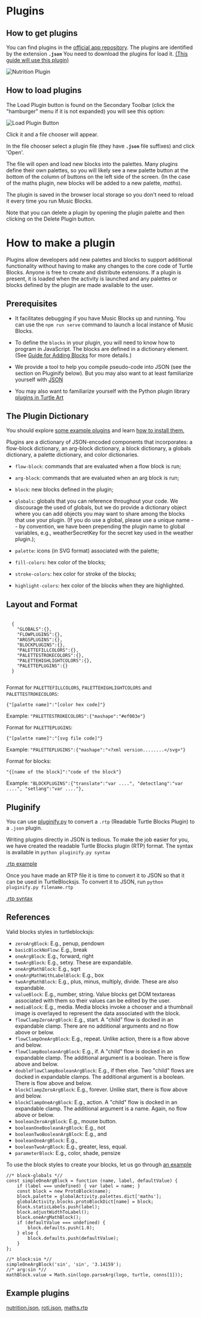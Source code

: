 Plugins
=======

How to get plugins
------------------

You can find plugins in the [official app repository](https://github.com/sugarlabs/turtleblocksjs/tree/master/plugins).
The plugins are identified by the extension <code>**.json**</code>
You need to download the plugins for load it.
[(This guide will use this plugin)](https://github.com/sugarlabs/turtleblocksjs/blob/master/plugins/maths.json)

![Nutrition Plugin](https://github.com/sugarlabs/turtleblocksjs/raw/master/screenshots/foodplugin.png "The Nutrition plugin")

How to load plugins
-------------------

The Load Plugin button is found on the Secondary Toolbar (click the "hamburger" menu if it is not expanded) you will see this option:

![Load Plugin Button](https://github.com/sugarlabs/musicblocks/raw/master/documentation/load-plugin-button.png)

Click it and a file chooser will appear. 

In the file chooser select a plugin file (they have
<code>**.json**</code> file suffixes) and click 'Open'.

The file will open and load new blocks into the palettes. Many plugins
define their own palettes, so you will likely see a new palette button
at the bottom of the column of buttons on the left side of the
screen. (In the case of the maths plugin, new blocks will be added to
a new palette, *maths*).

The plugin is saved in the browser local storage so you don't need to
reload it every time you run Music Blocks.

Note that you can delete a plugin by opening the plugin palette and then
clicking on the Delete Plugin button.

How to make a plugin
====================

Plugins allow developers add new palettes and blocks to support
additional functionality without having to make any changes to the
core code of Turtle Blocks. Anyone is free to create and distribute
extensions. If a plugin is present, it is loaded when the activity is
launched and any palettes or blocks defined by the plugin are made
available to the user.

Prerequisites
-------------

* It facilitates debugging if you have Music Blocks up and
  running. You can use the <code>npm run serve</code> command to launch
  a local instance of Music Blocks.

* To define the `blocks` in your plugin, you will need to know
  how to program in JavaScript. The blocks are defined in a dictionary
  element. (See [Guide for Adding Blocks](https://github.com/sugarlabs/musicblocks/blob/master/js/guide_addingblocks.md) for more details.)

* We provide a tool to help you compile pseudo-code into JSON (see the
  section on Pluginify below). But you may also want to at least
  familiarize yourself with [JSON](http://en.wikipedia.org/wiki/JSON)

* You may also want to familiarize yourself with the Python plugin
  library [plugins in Turtle
  Art](http://wiki.sugarlabs.org/go/Activities/Turtle_Art/Plugins)

The Plugin Dictionary
---------------------

You should explore [some example
plugins](https://github.com/sugarlabs/turtleblocksjs/blob/master/README.md#Plugins)
and learn [how to install
them.](https://github.com/sugarlabs/turtleblocksjs/blob/master/README.md#how-to-load-plugins)

Plugins are a dictionary of JSON-encoded components that incorporates:
a flow-block dictionary, an arg-block dictionary, a block dictionary,
a globals dictionary, a palette dictionary, and color dictionaries.

* `flow-block`: commands that are evaluated when a flow block is run;

* `arg-block`: commands that are evaluated when an arg block is run;

* `block`: new blocks defined in the plugin;

* `globals`: globals that you can reference throughout your code. We
  discourage the used of globals, but we do provide a dictionary
  object where you can add objects you may want to share among the
  blocks that use your plugin. (If you do use a global, please use a
  unique name -- by convention, we have been prepending the plugin
  name to global variables, e.g., weatherSecretKey for the secret key
  used in the weather plugin.);

* `palette`: icons (in SVG format) associated with the palette;

* `fill-colors`: hex color of the blocks;

* `stroke-colors`: hex color for stroke of the blocks;

* `highlight-colors`: hex color of the blocks when they are
  highlighted.

Layout and Format
-----------------
<pre>
  <code>
  {
    "GLOBALS":{},
    "FLOWPLUGINS":{},
    "ARGSPLUGINS":{},
    "BLOCKPLUGINS":{},
    "PALETTEFILLCOLORS":{},
    "PALETTESTROKECOLORS":{},
    "PALETTEHIGHLIGHTCOLORS":{},
    "PALETTEPLUGINS":{}
  } 
  </code>
</pre>

Format for `PALETTEFILLCOLORS`, `PALETTEHIGHLIGHTCOLORS` and
`PALETTESTROKECOLORS`:
<pre><code>{"[palette name]":"[color hex code]"}</code></pre>
Example: ```"PALETTESTROKECOLORS":{"mashape":"#ef003e"}```

Format for `PALETTEPLUGINS`:
<pre><code>{"[palette name]":"[svg file code]"}</code></pre>
Example: ```"PALETTEPLUGINS":{"mashape":"<?xml version........</svg>"}```

Format for blocks:

<pre><code>"{[name of the block]":"code of the block"}</code></pre>
Example: ```"BLOCKPLUGINS":{"translate":"var ....", "detectlang":"var ....", "setlang":"var ...."}, ```

Pluginify
---------

You can use
[pluginify.py](https://github.com/sugarlabs/turtleblocksjs/blob/master/pluginify.py)
to convert a `.rtp` (Readable Turtle Blocks Plugin) to a `.json`
plugin.

Writing plugins directly in JSON is tedious. To make the job easier
for you, we have created the readable Turtle Blocks plugin (RTP)
format. The syntax is available in `python pluginify.py syntax`

[.rtp example](https://github.com/sugarlabs/turtleblocksjs/blob/master/plugins/finance.rtp)

Once you have made an RTP file it is time to convert it to JSON so
that it can be used in TurtleBlocksjs. To convert it to JSON, run
`python pluginify.py filename.rtp`

[.rtp syntax](https://github.com/sugarlabs/turtleblocksjs/blob/master/pluginify.py#L33)

References
----------
Valid blocks styles in turtleblocksjs:
* `zeroArgBlock`: E.g., penup, pendown
* `basicBlockNoFlow`: E.g., break
* `oneArgBlock`: E.g., forward, right
* `twoArgBlock`: E.g., setxy. These are expandable.
* `oneArgMathBlock`: E.g., sqrt
* `oneArgMathWithLabelBlock`: E.g., box
* `twoArgMathBlock`: E.g., plus, minus, multiply, divide. These are also expandable.
* `valueBlock`: E.g., number, string. Value blocks get DOM textareas associated with them so their values can be edited by the user.
* `mediaBlock`: E.g., media. Media blocks invoke a chooser and a thumbnail image is overlayed to represent the data associated with the block.
* `flowClampZeroArgBlock`: E.g., start. A "child" flow is docked in an expandable clamp. There are no additional arguments and no flow above or below.
* `flowClampOneArgBlock`: E.g., repeat. Unlike action, there is a flow above and below.
* `flowClampBooleanArgBlock`: E.g., if.  A "child" flow is docked in an expandable clamp. The additional argument is a boolean. There is flow above and below.
* `doubleFlowClampBooleanArgBlock`: E.g., if then else.  Two "child" flows are docked in expandable clamps. The additional argument is a boolean. There is flow above and below.
* `blockClampZeroArgBlock`: E.g., forever. Unlike start, there is flow above and below.
* `blockClampOneArgBlock`: E.g., action. A "child" flow is docked in an expandable clamp. The additional argument is a name. Again, no flow above or below.
* `booleanZeroArgBlock`: E.g., mouse button.
* `booleanOneBooleanArgBlock`: E.g., not
* `booleanTwoBooleanArgBlock`: E.g., and
* `booleanOneArgBlock`: E.g.,
* `booleanTwoArgBlock`: E.g., greater, less, equal.
* `parameterBlock`: E.g., color, shade, pensize

To use the block styles to create your blocks, let us go through [an example](https://github.com/sugarlabs/turtleblocksjs/blob/master/plugins/maths.json#L22)

```
//* block-globals *//
const simpleOneArgBlock = function (name, label, defaultValue) {
    if (label === undefined) { var label = name; }
    const block = new ProtoBlock(name);
    block.palette = globalActivity.palettes.dict['maths'];
    globalActivity.blocks.protoBlockDict[name] = block;
    block.staticLabels.push(label);
    block.adjustWidthToLabel();
    block.oneArgMathBlock();
    if (defaultValue === undefined) {
        block.defaults.push(1.0);
    } else {
        block.defaults.push(defaultValue);
    }
};

//* block:sin *//
simpleOneArgBlock('sin', 'sin', '3.14159');
//* arg:sin *//
mathBlock.value = Math.sin(logo.parseArg(logo, turtle, conns[1]));
```

Example plugins
---------------

[nutrition.json](https://github.com/sugarlabs/turtleblocksjs/blob/master/plugins/nutrition.json), [roti.json](https://github.com/sugarlabs/turtleblocksjs/blob/master/plugins/roti.json), [maths.rtp](https://github.com/sugarlabs/turtleblocksjs/blob/master/plugins/maths.rtp)
